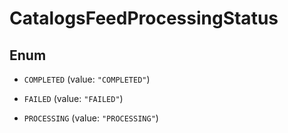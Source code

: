

# CatalogsFeedProcessingStatus

## Enum


* `COMPLETED` (value: `"COMPLETED"`)

* `FAILED` (value: `"FAILED"`)

* `PROCESSING` (value: `"PROCESSING"`)



